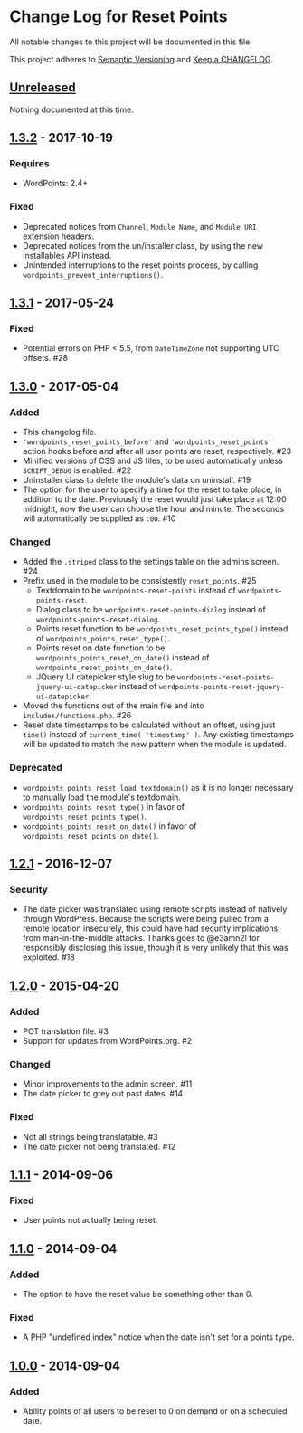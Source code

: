 # Change Log for Reset Points

All notable changes to this project will be documented in this file.

This project adheres to [Semantic Versioning](http://semver.org/) 
and [Keep a CHANGELOG](http://keepachangelog.com/).

## [Unreleased]

Nothing documented at this time.

## [1.3.2] - 2017-10-19

### Requires

- WordPoints: 2.4+

### Fixed

- Deprecated notices from `Channel`, `Module Name`, and `Module URI` extension headers.
- Deprecated notices from the un/installer class, by using the new installables API instead.
- Unintended interruptions to the reset points process, by calling `wordpoints_prevent_interruptions()`.

## [1.3.1] - 2017-05-24

### Fixed

- Potential errors on PHP < 5.5, from `DateTimeZone` not supporting UTC offsets. #28

## [1.3.0] - 2017-05-04

### Added

- This changelog file.
- `'wordpoints_reset_points_before'` and `'wordpoints_reset_points'` action hooks
 before and after all user points are reset, respectively. #23
- Minified versions of CSS and JS files, to be used automatically unless
 `SCRIPT_DEBUG` is enabled. #22
- Uninstaller class to delete the module's data on uninstall. #19
- The option for the user to specify a time for the reset to take place, in addition 
 to the date. Previously the reset would just take place at 12:00 midnight, now the 
 user can choose the hour and minute. The seconds will automatically be supplied as
 `:00`. #10
 
### Changed

- Added the `.striped` class to the settings table on the admins screen. #24
- Prefix used in the module to be consistently `reset_points`. #25
  - Textdomain to be `wordpoints-reset-points` instead of `wordpoints-points-reset`.
  - Dialog class to be `wordpoints-reset-points-dialog` instead of 
   `wordpoints-points-reset-dialog`.
  - Points reset function to be `wordpoints_reset_points_type()` instead of 
   `wordpoints_points_reset_type()`.
  - Points reset on date function to be `wordpoints_points_reset_on_date()` instead
   of `wordpoints_reset_points_on_date()`.
  - JQuery UI datepicker style slug to be 
   `wordpoints-reset-points-jquery-ui-datepicker` instead of 
   `wordpoints-points-reset-jquery-ui-datepicker`.
- Moved the functions out of the main file and into `includes/functions.php`. #26
- Reset date timestamps to be calculated without an offset, using just `time()`
 instead of `current_time( 'timestamp' )`. Any existing timestamps will be updated
 to match the new pattern when the module is updated.
  
### Deprecated

- `wordpoints_points_reset_load_textdomain()` as it is no longer necessary to 
 manually load the module's textdomain.
- `wordpoints_points_reset_type()` in favor of `wordpoints_reset_points_type()`.
- `wordpoints_points_reset_on_date()` in favor of `wordpoints_reset_points_on_date()`.

## [1.2.1] - 2016-12-07

### Security

- The date picker was translated using remote scripts instead of natively through 
WordPress. Because the scripts were being pulled from a remote location insecurely, 
this could have had security implications, from man-in-the-middle attacks. Thanks 
goes to @e3amn2l for responsibly disclosing this issue, though it is very unlikely 
that this was exploited. #18

## [1.2.0] - 2015-04-20

### Added

- POT translation file. #3
- Support for updates from WordPoints.org. #2

### Changed

- Minor improvements to the admin screen. #11
- The date picker to grey out past dates. #14

### Fixed

- Not all strings being translatable. #3
- The date picker not being translated. #12

## [1.1.1] - 2014-09-06

### Fixed

- User points not actually being reset.

## [1.1.0] - 2014-09-04

### Added

- The option to have the reset value be something other than 0.

### Fixed

- A PHP "undefined index" notice when the date isn't set for a points type.

## [1.0.0] - 2014-09-04

### Added

- Ability points of all users to be reset to 0 on demand or on a scheduled date.

[unreleased]: https://github.com/WordPoints/reset-points/compare/master...HEAD
[1.3.2]: https://github.com/WordPoints/reset-points/compare/1.3.1...1.3.2
[1.3.1]: https://github.com/WordPoints/reset-points/compare/1.3.0...1.3.1
[1.3.0]: https://github.com/WordPoints/reset-points/compare/1.2.1...1.3.0
[1.2.1]: https://github.com/WordPoints/reset-points/compare/1.2.0...1.2.1
[1.2.0]: https://github.com/WordPoints/reset-points/compare/1.1.1...1.2.0
[1.1.1]: https://github.com/WordPoints/reset-points/compare/1.1.0...1.1.1
[1.1.0]: https://github.com/WordPoints/reset-points/compare/1.0.0...1.1.0
[1.0.0]: https://github.com/WordPoints/reset-points/compare/...1.0.0
